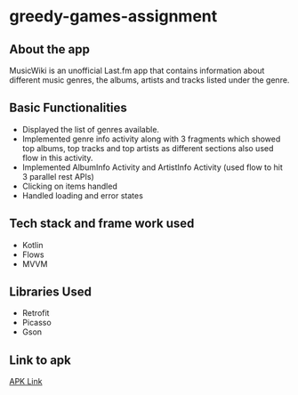 # greedy-games-assignment

## About the app

MusicWiki is an unofficial Last.fm app that contains information about different music
genres, the albums, artists and tracks listed under the genre.


## Basic Functionalities

- Displayed the list of genres available.
- Implemented genre info activity along with 3 fragments which showed top albums, top tracks and top artists as different sections also used flow in this activity.
- Implemented AlbumInfo Activity and ArtistInfo Activity (used flow to hit 3 parallel rest APIs)
- Clicking on items handled
- Handled loading and error states

## Tech stack and frame work used

- Kotlin
- Flows
- MVVM

## Libraries Used

- Retrofit
- Picasso
- Gson


## Link to apk

[APK Link](https://github.com/animeshsingh75/greedy-games-assignment/blob/master/APK/app-debug.apk)
